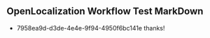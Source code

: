 ## OpenLocalization Workflow Test MarkDown
* 7958ea9d-d3de-4e4e-9f94-4950f6bc141e thanks!

<!--HONumber=Aug16_HO2-->


